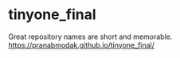 # tinyone_final
Great repository names are short and memorable.
https://pranabmodak.github.io/tinyone_final/
